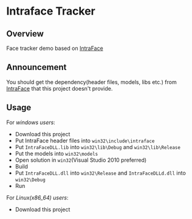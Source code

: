 # Intraface Tracker

## Overview
Face tracker demo based on [IntraFace](http://humansensing.cs.cmu.edu/intraface/index.php)

## Announcement
You should get the dependency(header files, models, libs etc.) from [IntraFace](http://humansensing.cs.cmu.edu/intraface/index.php) that this project doesn't provide.

## Usage  

For *windows users*:

* Download this project
* Put IntraFace header files into `win32\include\intraface` 
* Put `IntraFaceDLL.lib` into `win32\lib\Debug` and `win32\lib\Release`
* Put the models into `win32\models`
* Open solution in `win32`(Visual Studio 2010 preferred)
* Build
* Put `IntraFaceDLL.dll` into `win32\Release` and `IntraFaceDLLd.dll` into `win32\Debug`
* Run

For *Linux(x86_64) users*:

* Download this project
